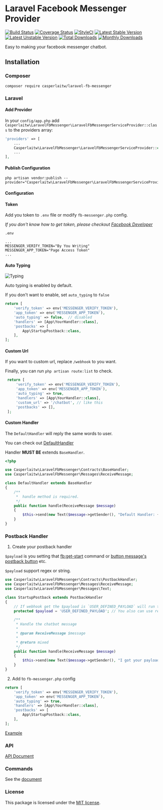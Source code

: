 # Laravel Facebook Messenger Provider
[![Build Status](https://travis-ci.org/CasperLaiTW/laravel-fb-messenger.svg)](https://travis-ci.org/CasperLaiTW/laravel-fb-messenger)
[![Coverage Status](https://coveralls.io/repos/github/CasperLaiTW/laravel-fb-messenger/badge.svg)](https://coveralls.io/github/CasperLaiTW/laravel-fb-messenger)
[![StyleCI](https://styleci.io/repos/66968888/shield)](https://styleci.io/repos/66968888)
[![Latest Stable Version](https://poser.pugx.org/casperlaitw/laravel-fb-messenger/v/stable)](https://packagist.org/packages/casperlaitw/laravel-fb-messenger)
[![Latest Unstable Version](https://poser.pugx.org/casperlaitw/laravel-fb-messenger/v/unstable)](https://packagist.org/packages/casperlaitw/laravel-fb-messenger)
[![Total Downloads](https://poser.pugx.org/casperlaitw/laravel-fb-messenger/downloads)](https://packagist.org/packages/casperlaitw/laravel-fb-messenger)
[![Monthly Downloads](https://poser.pugx.org/casperlaitw/laravel-fb-messenger/d/monthly)](https://packagist.org/packages/casperlaitw/laravel-fb-messenger)

Easy to making your facebook messenger chatbot.

## Installation

### Composer

```shell
composer require casperlaitw/laravel-fb-messenger
```

### Laravel

#### Add Provider
In your `config/app.php` add  `Casperlaitw\LaravelFbMessenger\LaravelFbMessengerServiceProvider::class` to the providers array:
```php
'providers' => [
    ...
    Casperlaitw\LaravelFbMessenger\LaravelFbMessengerServiceProvider::class,
    ...
],
```

#### Publish Configuration
```shell
php artisan vendor:publish --provider="Casperlaitw\LaravelFbMessenger\LaravelFbMessengerServiceProvider"
```

#### Configuration 

#### Token
Add you token to `.env` file or modify `fb-messenger.php` config.

*If you don't know how to get token, please checkout [Facebook Developer](https://developers.facebook.com/docs/messenger-platform/quickstart)*


`.env`
```
...
MESSENGER_VERIFY_TOKEN="By You Writing"
MESSENGER_APP_TOKEN="Page Access Token"
...
```

#### Auto Typing

![Typing](https://cdn.rawgit.com/CasperLaiTW/laravel-fb-messenger/master/docs/images/typing.png)

Auto typing is enabled by default.

If you don't want to enable, set `auto_typing` to `false`

```php
return [
    'verify_token' => env('MESSENGER_VERIFY_TOKEN'),
    'app_token' => env('MESSENGER_APP_TOKEN'),
    'auto_typing' => false,  // disabled
    'handlers' => [App\YourHandler::class],
    'postbacks' => [
        App\StartupPostback::class,
    ],
];    
```

#### Custom Url
If you want to custom url, replace `/webhook` to you want.

Finally, you can run `php artisan route:list` to check.

```php
 return [
     'verify_token' => env('MESSENGER_VERIFY_TOKEN'),
     'app_token' => env('MESSENGER_APP_TOKEN'),
     'auto_typing' => true,
     'handlers' => [App\YourHandler::class],
     'custom_url' => '/chatbot', // like this
     'postbacks' => [],
 ];
```

#### Custom Handler
The `DefaultHandler` will reply the same words to user.

You can check out [DefaultHandler](https://github.com/CasperLaiTW/laravel-fb-messenger/blob/master/src/Contracts/DefaultHandler.php)

Handler **MUST BE** extends `BaseHandler`.

```php
<?php

use Casperlaitw\LaravelFbMessenger\Contracts\BaseHandler;
use Casperlaitw\LaravelFbMessenger\Messages\ReceiveMessage;

class DefaultHandler extends BaseHandler
{
    /**
     *  handle method is required. 
     */
    public function handle(ReceiveMessage $message)
    {
        $this->send(new Text($message->getSender(), "Default Handler: {$message->getMessage()}"));
    }
}
```

### Postback Handler

1. Create your postback handler

`$payload` is you setting that [fb:get-start](https://github.com/CasperLaiTW/laravel-fb-messenger/wiki/Commands#fbget-start) command or [button message's postback button](https://github.com/CasperLaiTW/laravel-fb-messenger/wiki/Example#button-message) etc.

`$payload` support regex or string.

```php
use Casperlaitw\LaravelFbMessenger\Contracts\PostbackHandler;
use Casperlaitw\LaravelFbMessenger\Messages\ReceiveMessage;
use Casperlaitw\LaravelFbMessenger\Messages\Text;

class StartupPostback extends PostbackHandler
{
    // If webhook get the $payload is `USER_DEFINED_PAYLOAD` will run this postback handler
    protected $payload = 'USER_DEFINED_PAYLOAD'; // You also can use regex!

    /**
     * Handle the chatbot message
     *
     * @param ReceiveMessage $message
     *
     * @return mixed
     */
    public function handle(ReceiveMessage $message)
    {
        $this->send(new Text($message->getSender(), "I got your payload"));
    }
}
```

2. Add to `fb-messenger.php` config

```php
return [
    'verify_token' => env('MESSENGER_VERIFY_TOKEN'),
    'app_token' => env('MESSENGER_APP_TOKEN'),
    'auto_typing' => true,
    'handlers' => [App\YourHandler::class],
    'postbacks' => [
        App\StartupPostback::class,
    ],
];
```

[Example](https://github.com/CasperLaiTW/laravel-fb-messenger/wiki/Example#postback-handler)

### API
[API Document](https://casperlaitw.github.io/laravel-fb-messenger/)

### Commands
See the [document](https://github.com/CasperLaiTW/laravel-fb-messenger/wiki/Commands)

### License

This package is licensed under the [MIT license](https://github.com/CasperLaiTW/laravel-fb-messenger/blob/master/LICENSE.md).
